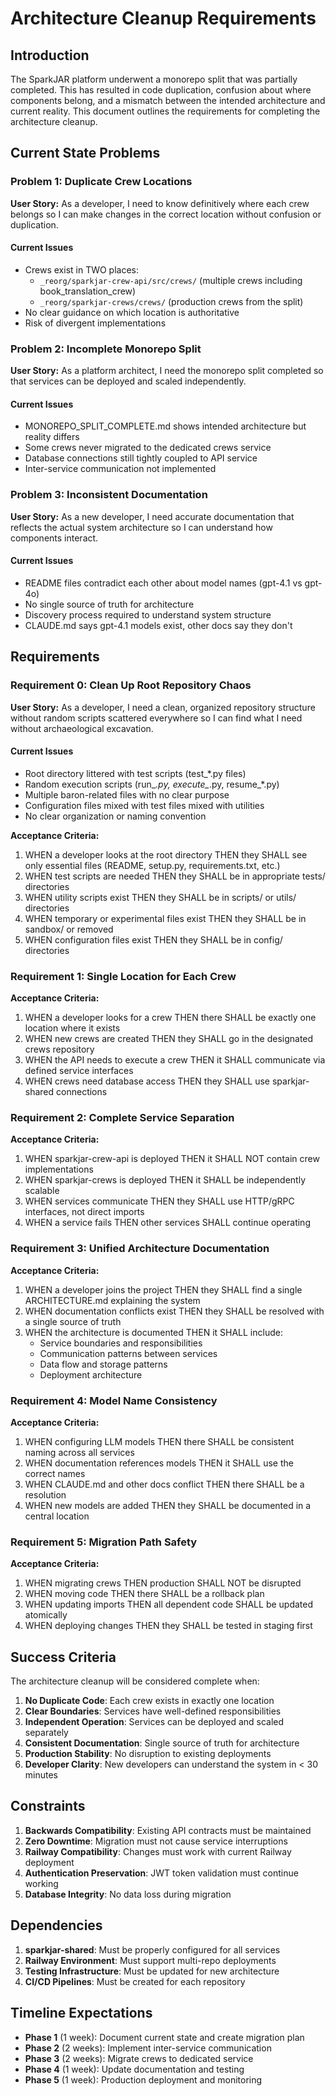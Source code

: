 # Architecture Cleanup Requirements

## Introduction

The SparkJAR platform underwent a monorepo split that was partially completed. This has resulted in code duplication, confusion about where components belong, and a mismatch between the intended architecture and current reality. This document outlines the requirements for completing the architecture cleanup.

## Current State Problems

### Problem 1: Duplicate Crew Locations

**User Story:** As a developer, I need to know definitively where each crew belongs so I can make changes in the correct location without confusion or duplication.

#### Current Issues
- Crews exist in TWO places:
  - `_reorg/sparkjar-crew-api/src/crews/` (multiple crews including book_translation_crew)
  - `_reorg/sparkjar-crews/crews/` (production crews from the split)
- No clear guidance on which location is authoritative
- Risk of divergent implementations

### Problem 2: Incomplete Monorepo Split

**User Story:** As a platform architect, I need the monorepo split completed so that services can be deployed and scaled independently.

#### Current Issues
- MONOREPO_SPLIT_COMPLETE.md shows intended architecture but reality differs
- Some crews never migrated to the dedicated crews service
- Database connections still tightly coupled to API service
- Inter-service communication not implemented

### Problem 3: Inconsistent Documentation

**User Story:** As a new developer, I need accurate documentation that reflects the actual system architecture so I can understand how components interact.

#### Current Issues
- README files contradict each other about model names (gpt-4.1 vs gpt-4o)
- No single source of truth for architecture
- Discovery process required to understand system structure
- CLAUDE.md says gpt-4.1 models exist, other docs say they don't

## Requirements

### Requirement 0: Clean Up Root Repository Chaos

**User Story:** As a developer, I need a clean, organized repository structure without random scripts scattered everywhere so I can find what I need without archaeological excavation.

#### Current Issues
- Root directory littered with test scripts (test_*.py files)
- Random execution scripts (run_*.py, execute_*.py, resume_*.py)
- Multiple baron-related files with no clear purpose
- Configuration files mixed with test files mixed with utilities
- No clear organization or naming convention

**Acceptance Criteria:**
1. WHEN a developer looks at the root directory THEN they SHALL see only essential files (README, setup.py, requirements.txt, etc.)
2. WHEN test scripts are needed THEN they SHALL be in appropriate tests/ directories
3. WHEN utility scripts exist THEN they SHALL be in scripts/ or utils/ directories
4. WHEN temporary or experimental files exist THEN they SHALL be in sandbox/ or removed
5. WHEN configuration files exist THEN they SHALL be in config/ directories

### Requirement 1: Single Location for Each Crew

**Acceptance Criteria:**
1. WHEN a developer looks for a crew THEN there SHALL be exactly one location where it exists
2. WHEN new crews are created THEN they SHALL go in the designated crews repository
3. WHEN the API needs to execute a crew THEN it SHALL communicate via defined service interfaces
4. WHEN crews need database access THEN they SHALL use sparkjar-shared connections

### Requirement 2: Complete Service Separation

**Acceptance Criteria:**
1. WHEN sparkjar-crew-api is deployed THEN it SHALL NOT contain crew implementations
2. WHEN sparkjar-crews is deployed THEN it SHALL be independently scalable
3. WHEN services communicate THEN they SHALL use HTTP/gRPC interfaces, not direct imports
4. WHEN a service fails THEN other services SHALL continue operating

### Requirement 3: Unified Architecture Documentation

**Acceptance Criteria:**
1. WHEN a developer joins the project THEN they SHALL find a single ARCHITECTURE.md explaining the system
2. WHEN documentation conflicts exist THEN they SHALL be resolved with a single source of truth
3. WHEN the architecture is documented THEN it SHALL include:
   - Service boundaries and responsibilities
   - Communication patterns between services
   - Data flow and storage patterns
   - Deployment architecture

### Requirement 4: Model Name Consistency

**Acceptance Criteria:**
1. WHEN configuring LLM models THEN there SHALL be consistent naming across all services
2. WHEN documentation references models THEN it SHALL use the correct names
3. WHEN CLAUDE.md and other docs conflict THEN there SHALL be a resolution
4. WHEN new models are added THEN they SHALL be documented in a central location

### Requirement 5: Migration Path Safety

**Acceptance Criteria:**
1. WHEN migrating crews THEN production SHALL NOT be disrupted
2. WHEN moving code THEN there SHALL be a rollback plan
3. WHEN updating imports THEN all dependent code SHALL be updated atomically
4. WHEN deploying changes THEN they SHALL be tested in staging first

## Success Criteria

The architecture cleanup will be considered complete when:

1. **No Duplicate Code**: Each crew exists in exactly one location
2. **Clear Boundaries**: Services have well-defined responsibilities
3. **Independent Operation**: Services can be deployed and scaled separately
4. **Consistent Documentation**: Single source of truth for architecture
5. **Production Stability**: No disruption to existing deployments
6. **Developer Clarity**: New developers can understand the system in < 30 minutes

## Constraints

1. **Backwards Compatibility**: Existing API contracts must be maintained
2. **Zero Downtime**: Migration must not cause service interruptions
3. **Railway Compatibility**: Changes must work with current Railway deployment
4. **Authentication Preservation**: JWT token validation must continue working
5. **Database Integrity**: No data loss during migration

## Dependencies

1. **sparkjar-shared**: Must be properly configured for all services
2. **Railway Environment**: Must support multi-repo deployments
3. **Testing Infrastructure**: Must be updated for new architecture
4. **CI/CD Pipelines**: Must be created for each repository

## Timeline Expectations

- **Phase 1** (1 week): Document current state and create migration plan
- **Phase 2** (2 weeks): Implement inter-service communication
- **Phase 3** (2 weeks): Migrate crews to dedicated service
- **Phase 4** (1 week): Update documentation and testing
- **Phase 5** (1 week): Production deployment and monitoring